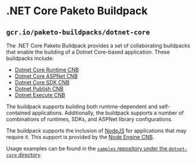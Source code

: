 # .NET Core Paketo Buildpack
## `gcr.io/paketo-buildpacks/dotnet-core`

The .NET Core Paketo Buildpack provides a set of collaborating buildpacks that
enable the building of a Dotnet Core-based application. These buildpacks include:
- [Dotnet Core Runtime CNB](https://github.com/paketo-buildpacks/dotnet-core-runtime)
- [Dotnet Core ASPNet CNB](https://github.com/paketo-buildpacks/dotnet-core-aspnet)
- [Dotnet Core SDK CNB](https://github.com/paketo-buildpacks/dotnet-core-sdk)
- [Dotnet Publish CNB](https://github.com/paketo-buildpacks/dotnet-publish)
- [Dotnet Execute CNB](https://github.com/paketo-buildpacks/dotnet-execute)

The buildpack supports building both runtime-dependent and self-contained
applications. Additionally, the buildpack supports a number of combinations of
runtimes, SDKs, and ASPNet library configurations.

The buildpack supports the inclusion of
[NodeJS](https://nodejs.org) for applications that may require it. This support
is provided by the [Node Engine
CNB](https://github.com/paketo-buildpacks/node-engine).

Usage examples can be found in the
[`samples` repository under the `dotnet-core` directory](https://github.com/paketo-buildpacks/samples/tree/main/dotnet-core).
